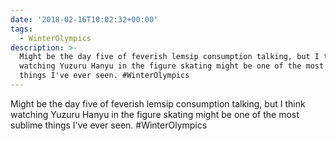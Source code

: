 ```yaml
---
date: '2018-02-16T10:02:32+00:00'
tags:
  - WinterOlympics
description: >-
  Might be the day five of feverish lemsip consumption talking, but I think
  watching Yuzuru Hanyu in the figure skating might be one of the most sublime
  things I've ever seen. #WinterOlympics
---
```

Might be the day five of feverish lemsip consumption talking, but I think watching Yuzuru Hanyu in the figure skating might be one of the most sublime things I've ever seen. #WinterOlympics
